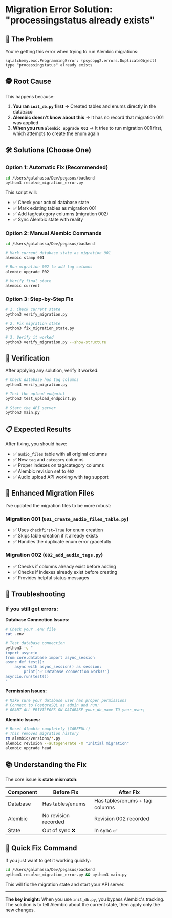 # Migration Error Solution: "processingstatus already exists"

## 🔴 The Problem

You're getting this error when trying to run Alembic migrations:
```
sqlalchemy.exc.ProgrammingError: (psycopg2.errors.DuplicateObject) type "processingstatus" already exists
```

## 🕵️ Root Cause

This happens because:

1. **You ran `init_db.py` first** → Created tables and enums directly in the database
2. **Alembic doesn't know about this** → It has no record that migration 001 was applied
3. **When you run `alembic upgrade 002`** → It tries to run migration 001 first, which attempts to create the enum again

## 🛠️ Solutions (Choose One)

### Option 1: Automatic Fix (Recommended)
```bash
cd /Users/galahassa/Dev/pegasus/backend
python3 resolve_migration_error.py
```

This script will:
- ✅ Check your actual database state
- ✅ Mark existing tables as migration 001
- ✅ Add tag/category columns (migration 002)  
- ✅ Sync Alembic state with reality

### Option 2: Manual Alembic Commands
```bash
cd /Users/galahassa/Dev/pegasus/backend

# Mark current database state as migration 001
alembic stamp 001

# Run migration 002 to add tag columns
alembic upgrade 002

# Verify final state
alembic current
```

### Option 3: Step-by-Step Fix
```bash
# 1. Check current state
python3 verify_migration.py

# 2. Fix migration state  
python3 fix_migration_state.py

# 3. Verify it worked
python3 verify_migration.py --show-structure
```

## 🧪 Verification

After applying any solution, verify it worked:

```bash
# Check database has tag columns
python3 verify_migration.py

# Test the upload endpoint
python3 test_upload_endpoint.py

# Start the API server
python3 main.py
```

## 📋 Expected Results

After fixing, you should have:

- ✅ `audio_files` table with all original columns
- ✅ New `tag` and `category` columns  
- ✅ Proper indexes on tag/category columns
- ✅ Alembic revision set to `002`
- ✅ Audio upload API working with tag support

## 🔧 Enhanced Migration Files

I've updated the migration files to be more robust:

### Migration 001 (`001_create_audio_files_table.py`)
- ✅ Uses `checkfirst=True` for enum creation
- ✅ Skips table creation if it already exists
- ✅ Handles the duplicate enum error gracefully

### Migration 002 (`002_add_audio_tags.py`)  
- ✅ Checks if columns already exist before adding
- ✅ Checks if indexes already exist before creating
- ✅ Provides helpful status messages

## 🚨 Troubleshooting

### If you still get errors:

**Database Connection Issues:**
```bash
# Check your .env file
cat .env

# Test database connection
python3 -c "
import asyncio
from core.database import async_session
async def test():
    async with async_session() as session:
        print('✅ Database connection works!')
asyncio.run(test())
"
```

**Permission Issues:**
```bash
# Make sure your database user has proper permissions
# Connect to PostgreSQL as admin and run:
# GRANT ALL PRIVILEGES ON DATABASE your_db_name TO your_user;
```

**Alembic Issues:**
```bash
# Reset Alembic completely (CAREFUL!)
# This removes migration history
rm alembic/versions/*.py
alembic revision --autogenerate -m "Initial migration"
alembic upgrade head
```

## 📚 Understanding the Fix

The core issue is **state mismatch**:

| Component | Before Fix | After Fix |
|-----------|------------|-----------|
| Database | Has tables/enums | Has tables/enums + tag columns |
| Alembic | No revision recorded | Revision 002 recorded |
| State | Out of sync ❌ | In sync ✅ |

## 🎯 Quick Fix Command

If you just want to get it working quickly:

```bash
cd /Users/galahassa/Dev/pegasus/backend
python3 resolve_migration_error.py && python3 main.py
```

This will fix the migration state and start your API server.

---

**The key insight:** When you use `init_db.py`, you bypass Alembic's tracking. The solution is to tell Alembic about the current state, then apply only the new changes.